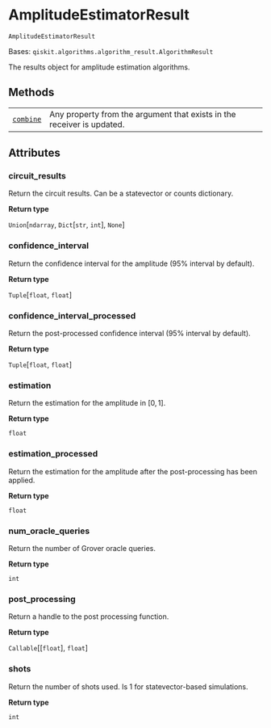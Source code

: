 # AmplitudeEstimatorResult

<span id="undefined" />

`AmplitudeEstimatorResult`

Bases: `qiskit.algorithms.algorithm_result.AlgorithmResult`

The results object for amplitude estimation algorithms.

## Methods

|                                                                                                                                                                         |                                                                        |
| ----------------------------------------------------------------------------------------------------------------------------------------------------------------------- | ---------------------------------------------------------------------- |
| [`combine`](qiskit.algorithms.AmplitudeEstimatorResult.combine#qiskit.algorithms.AmplitudeEstimatorResult.combine "qiskit.algorithms.AmplitudeEstimatorResult.combine") | Any property from the argument that exists in the receiver is updated. |

## Attributes

<span id="undefined" />

### circuit\_results

Return the circuit results. Can be a statevector or counts dictionary.

**Return type**

`Union`\[`ndarray`, `Dict`\[`str`, `int`], `None`]

<span id="undefined" />

### confidence\_interval

Return the confidence interval for the amplitude (95% interval by default).

**Return type**

`Tuple`\[`float`, `float`]

<span id="undefined" />

### confidence\_interval\_processed

Return the post-processed confidence interval (95% interval by default).

**Return type**

`Tuple`\[`float`, `float`]

<span id="undefined" />

### estimation

Return the estimation for the amplitude in $[0, 1]$.

**Return type**

`float`

<span id="undefined" />

### estimation\_processed

Return the estimation for the amplitude after the post-processing has been applied.

**Return type**

`float`

<span id="undefined" />

### num\_oracle\_queries

Return the number of Grover oracle queries.

**Return type**

`int`

<span id="undefined" />

### post\_processing

Return a handle to the post processing function.

**Return type**

`Callable`\[\[`float`], `float`]

<span id="undefined" />

### shots

Return the number of shots used. Is 1 for statevector-based simulations.

**Return type**

`int`
